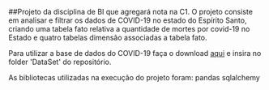 ##Projeto da disciplina de BI que agregará nota na C1.
O projeto consiste em analisar e filtrar os dados de COVID-19 no estado do Espírito Santo, criando uma tabela fato relativa a quantidade de mortes por covid-19 no Estado e quatro tabelas dimensão associadas a tabela fato.

Para utilizar a base de dados do COVID-19 faça o download [aqui](https://bi.s3.es.gov.br/covid19/MICRODADOS.csv) e insira no folder 'DataSet' do repositório.

As bibliotecas utilizadas na execução do projeto foram:
pandas
sqlalchemy
